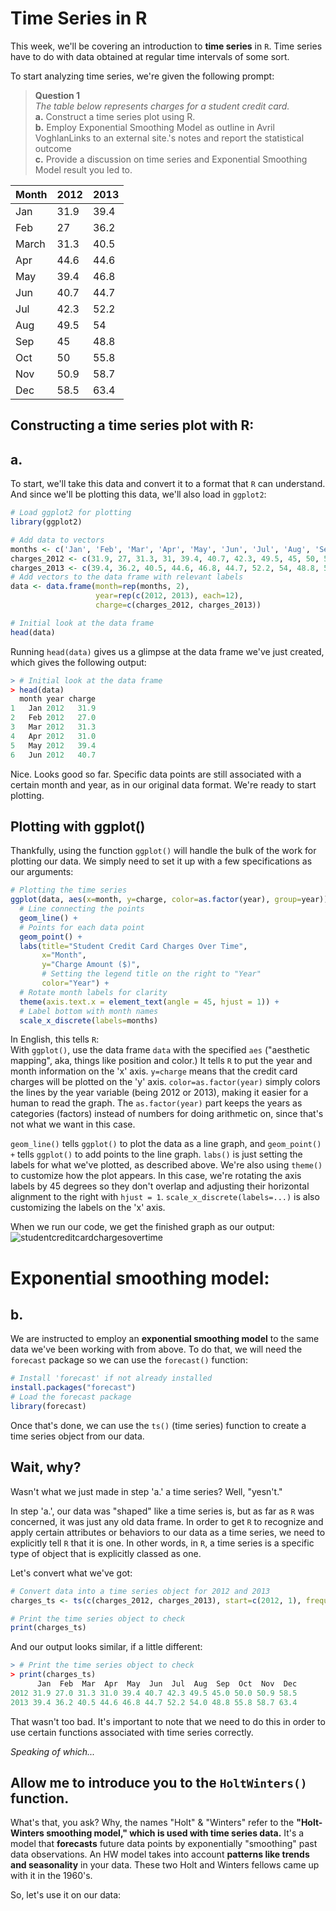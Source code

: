 # Time Series in R

This week, we'll be covering an introduction to **time series** in `R`. Time series have to do with data obtained at regular time intervals of some sort.

To start analyzing time series, we're given the following prompt:
> **Question 1** <br />
> *The table below represents charges for a student credit card.* <br />
> **a.** Construct a time series plot using R. <br />
> **b.** Employ Exponential Smoothing Model as outline in Avril VoghlanLinks to an external site.'s notes and report the statistical  outcome <br />
> **c.** Provide a discussion on time series and Exponential Smoothing Model result you led to. <br />
> 
| Month	| 2012 | 2013 |
|-------|------|------|
| Jan	  | 31.9 | 39.4 |
| Feb	  | 27   | 36.2 |
| March	| 31.3 | 40.5 |
| Apr	  |	44.6 | 44.6 |
| May	  | 39.4 | 46.8 |
| Jun	  | 40.7 | 44.7 |
| Jul	  | 42.3 | 52.2 |
| Aug	  | 49.5 |	54  |
| Sep	  | 45   | 48.8 |
| Oct	  | 50	 | 55.8 |
| Nov	  | 50.9 | 58.7 |
| Dec	  | 58.5 | 63.4 |

## Constructing a time series plot with R:
## a.
To start, we'll take this data and convert it to a format that `R` can understand. And since we'll be plotting this data, we'll also load in `ggplot2`:
```R
# Load ggplot2 for plotting
library(ggplot2)

# Add data to vectors
months <- c('Jan', 'Feb', 'Mar', 'Apr', 'May', 'Jun', 'Jul', 'Aug', 'Sep', 'Oct', 'Nov', 'Dec')
charges_2012 <- c(31.9, 27, 31.3, 31, 39.4, 40.7, 42.3, 49.5, 45, 50, 50.9, 58.5)
charges_2013 <- c(39.4, 36.2, 40.5, 44.6, 46.8, 44.7, 52.2, 54, 48.8, 55.8, 58.7, 63.4)
# Add vectors to the data frame with relevant labels
data <- data.frame(month=rep(months, 2),
                   year=rep(c(2012, 2013), each=12),
                   charge=c(charges_2012, charges_2013))

# Initial look at the data frame
head(data)
```
Running `head(data)` gives us a glimpse at the data frame we've just created, which gives the following output:
```R
> # Initial look at the data frame
> head(data)
  month year charge
1   Jan 2012   31.9
2   Feb 2012   27.0
3   Mar 2012   31.3
4   Apr 2012   31.0
5   May 2012   39.4
6   Jun 2012   40.7
```
Nice. Looks good so far. Specific data points are still associated with a certain month and year, as in our original data format. We're ready to start plotting.

## Plotting with ggplot()
Thankfully, using the function `ggplot()` will handle the bulk of the work for plotting our data. We simply need to set it up with a few specifications as our arguments:
```R
# Plotting the time series
ggplot(data, aes(x=month, y=charge, color=as.factor(year), group=year)) + 
  # Line connecting the points
  geom_line() +   
  # Points for each data point
  geom_point() +  
  labs(title="Student Credit Card Charges Over Time", 
       x="Month", 
       y="Charge Amount ($)", 
       # Setting the legend title on the right to "Year"
       color="Year") +   
  # Rotate month labels for clarity
  theme(axis.text.x = element_text(angle = 45, hjust = 1)) +  
  # Label bottom with month names
  scale_x_discrete(labels=months) 
```
In English, this tells `R`: <br />
With `ggplot()`, use the data frame `data` with the specified `aes` ("aesthetic mapping", aka, things like position and color.) It tells `R` to put the year and month information on the 'x' axis. `y=charge` means that the credit card charges will be plotted on the 'y' axis. `color=as.factor(year)` simply colors the lines by the year variable (being 2012 or 2013), making it easier for a human to read the graph. The `as.factor(year)` part keeps the years as categories (factors) instead of numbers for doing arithmetic on, since that's not what we want in this case.

`geom_line()` tells `ggplot()` to plot the data as a line graph, and `geom_point() +` tells `ggplot()` to add points to the line graph. `labs()` is just setting the labels for what we've plotted, as described above. We're also using `theme()` to customize how the plot appears. In this case, we're rotating the axis labels by 45 degrees so they don't overlap and adjusting their horizontal alignment to the right with `hjust = 1`. `scale_x_discrete(labels=...)` is also customizing the labels on the 'x' axis.

When we run our code, we get the finished graph as our output:
![studentcreditcardchargesovertime](https://github.com/user-attachments/assets/cdb995bf-5ab1-4907-937d-23cecc3a7071)

# Exponential smoothing model:
## b. 
We are instructed to employ an **exponential smoothing model** to the same data we've been working with from above. 
To do that, we will need the `forecast` package so we can use the `forecast()` function:
```R
# Install 'forecast' if not already installed
install.packages("forecast")
# Load the forecast package
library(forecast)
```
Once that's done, we can use the `ts()` (time series) function to create a time series object from our data.
## Wait, why?
Wasn't what we just made in step 'a.' a time series? Well, "yesn't."

In step 'a.', our data was "shaped" like a time series is, but as far as `R` was concerned, it was just any old data frame. In order to get `R` to recognize and apply certain attributes or behaviors to our data as a time series, we need to explicitly tell `R` that it is one. In other words, in `R`, a time series is a specific type of object that is explicitly classed as one.

Let's convert what we've got:
```R
# Convert data into a time series object for 2012 and 2013
charges_ts <- ts(c(charges_2012, charges_2013), start=c(2012, 1), frequency=12)

# Print the time series object to check
print(charges_ts)
```
And our output looks similar, if a little different:
```R
> # Print the time series object to check
> print(charges_ts)
      Jan  Feb  Mar  Apr  May  Jun  Jul  Aug  Sep  Oct  Nov  Dec
2012 31.9 27.0 31.3 31.0 39.4 40.7 42.3 49.5 45.0 50.0 50.9 58.5
2013 39.4 36.2 40.5 44.6 46.8 44.7 52.2 54.0 48.8 55.8 58.7 63.4
```
That wasn't too bad. It's important to note that we need to do this in order to use certain functions associated with time series correctly.

*Speaking of which...*

## Allow me to introduce you to the `HoltWinters()` function.

What's that, you ask? Why, the names "Holt" & "Winters" refer to the **"Holt-Winters smoothing model," which is used with time series data.** It's a model that **forecasts** future data points by exponentially "smoothing" past data observations. An HW model takes into account **patterns like trends and seasonality** in your data. These two Holt and Winters fellows came up with it in the 1960's. 

So, let's use it on our data:
```R

```



